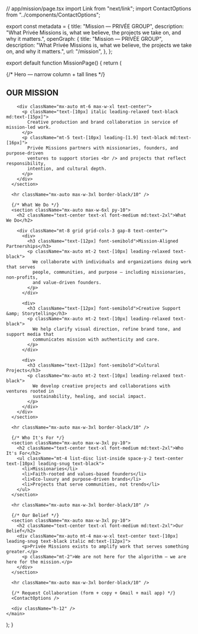 // app/mission/page.tsx
import Link from "next/link";
import ContactOptions from "../components/ContactOptions";

export const metadata = {
  title: "Mission — PRIVÉE GROUP",
  description:
    "What Privée Missions is, what we believe, the projects we take on, and why it matters.",
  openGraph: {
    title: "Mission — PRIVÉE GROUP",
    description:
      "What Privée Missions is, what we believe, the projects we take on, and why it matters.",
    url: "/mission",
  },
};

export default function MissionPage() {
  return (
    <main className="px-6">
      {/* Hero — narrow column + tall lines */}
      <section className="pt-20 pb-12">
        <h1 className="text-center text-3xl font-semibold tracking-wide md:text-4xl">
          OUR <span className="font-serif italic">MISSION</span>
        </h1>

        <div className="mx-auto mt-6 max-w-xl text-center">
          <p className="text-[10px] italic leading-relaxed text-black md:text-[15px]">
            Creative production and brand collaboration in service of mission-led work.
          </p>
          <p className="mt-5 text-[10px] leading-[1.9] text-black md:text-[16px]">
            Privée Missions partners with missionaries, founders, and purpose-driven
            ventures to support stories <br /> and projects that reflect responsibility,
            intention, and cultural depth.
          </p>
        </div>
      </section>

      <hr className="mx-auto max-w-3xl border-black/10" />

      {/* What We Do */}
      <section className="mx-auto max-w-6xl py-10">
        <h2 className="text-center text-xl font-medium md:text-2xl">What We Do</h2>

        <div className="mt-8 grid grid-cols-3 gap-8 text-center">
          <div>
            <h3 className="text-[12px] font-semibold">Mission-Aligned Partnerships</h3>
            <p className="mx-auto mt-2 text-[10px] leading-relaxed text-black">
              We collaborate with individuals and organizations doing work that serves
              people, communities, and purpose — including missionaries, non-profits,
              and value-driven founders.
            </p>
          </div>

          <div>
            <h3 className="text-[12px] font-semibold">Creative Support &amp; Storytelling</h3>
            <p className="mx-auto mt-2 text-[10px] leading-relaxed text-black">
              We help clarify visual direction, refine brand tone, and support media that
              communicates mission with authenticity and care.
            </p>
          </div>

          <div>
            <h3 className="text-[12px] font-semibold">Cultural Projects</h3>
            <p className="mx-auto mt-2 text-[10px] leading-relaxed text-black">
              We develop creative projects and collaborations with ventures rooted in
              sustainability, healing, and social impact.
            </p>
          </div>
        </div>
      </section>

      <hr className="mx-auto max-w-3xl border-black/10" />

      {/* Who It's For */}
      <section className="mx-auto max-w-3xl py-10">
        <h2 className="text-center text-xl font-medium md:text-2xl">Who It's For</h2>
        <ul className="mt-4 list-disc list-inside space-y-2 text-center text-[10px] leading-snug text-black">
          <li>Missionaries</li>
          <li>Faith-rooted and values-based founders</li>
          <li>Eco-luxury and purpose-driven brands</li>
          <li>Projects that serve communities, not trends</li>
        </ul>
      </section>

      <hr className="mx-auto max-w-3xl border-black/10" />

      {/* Our Belief */}
      <section className="mx-auto max-w-3xl py-10">
        <h2 className="text-center text-xl font-medium md:text-2xl">Our Belief</h2>
        <div className="mx-auto mt-4 max-w-xl text-center text-[10px] leading-snug text-black italic md:text-[12px]">
          <p>Privée Missions exists to amplify work that serves something greater.</p>
          <p className="mt-2">We are not here for the algorithm — we are here for the mission.</p>
        </div>
      </section>

      <hr className="mx-auto max-w-3xl border-black/10" />

      {/* Request Collaboration (form + copy + Gmail + mail app) */}
      <ContactOptions />

      <div className="h-12" />
    </main>
  );
}

